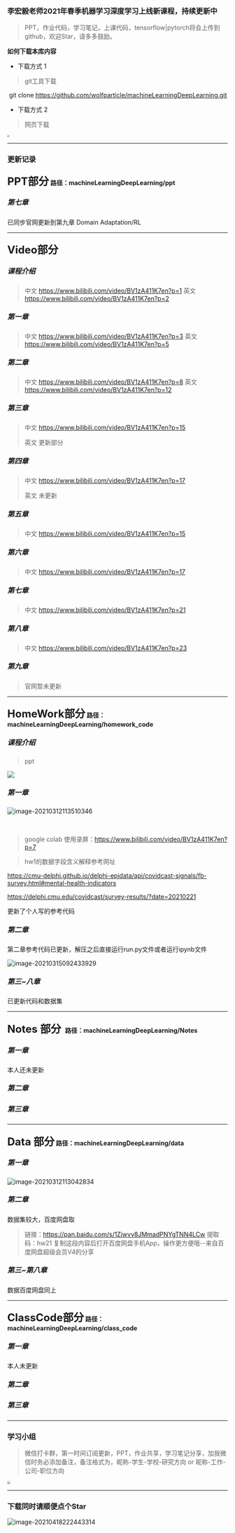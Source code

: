 ### 李宏毅老师2021年春季机器学习深度学习上线新课程，持续更新中



> PPT，作业代码，学习笔记，上课代码，tensorflow|pytorch将会上传到github，欢迎Star，请多多鼓励。

**如何下载本库内容**

- 下载方式 1

> git工具下载

​			git clone https://github.com/wolfparticle/machineLearningDeepLearning.git

- 下载方式 2

>  网页下载		

<img src="https://ai360.oss-cn-beijing.aliyuncs.com/blog/image-20210306075935050.png" style="zoom:30%;" />

---

### 更新记录
#### <font size=5>PPT部分</font>  	 路径：machineLearningDeepLearning/ppt
##### <font size=3>第七章</font>
已同步官网更新到第九章 Domain Adaptation/RL

---

#### <font size=5>Video部分 </font>

##### <font size=3>课程介绍</font>
> 中文 https://www.bilibili.com/video/BV1zA411K7en?p=1
> 英文 https://www.bilibili.com/video/BV1zA411K7en?p=2

##### <font size=3>第一章</font>
> 中文 https://www.bilibili.com/video/BV1zA411K7en?p=3
> 英文 https://www.bilibili.com/video/BV1zA411K7en?p=5

##### <font size=3>第二章</font>
> 中文 https://www.bilibili.com/video/BV1zA411K7en?p=8
> 英文 https://www.bilibili.com/video/BV1zA411K7en?p=12

##### <font size=3>第三章</font>
> 中文 https://www.bilibili.com/video/BV1zA411K7en?p=15
>
> 英文 更新部分

##### <font size=3>第四章</font>
> 中文 https://www.bilibili.com/video/BV1zA411K7en?p=17
> 
> 英文 未更新
##### <font size=3>第五章</font>
> 中文 https://www.bilibili.com/video/BV1zA411K7en?p=15
##### <font size=3>第六章</font>
> 中文 https://www.bilibili.com/video/BV1zA411K7en?p=17
> 
##### <font size=3>第七章</font>
> 中文 https://www.bilibili.com/video/BV1zA411K7en?p=21
> 
##### <font size=3>第八章</font>
> 中文 https://www.bilibili.com/video/BV1zA411K7en?p=23
> 
##### <font size=3>第九章</font>
> 官网暂未更新
> 
---

#### <font size=5>HomeWork部分</font>  	路径：machineLearningDeepLearning/homework_code

##### <font size=3>课程介绍</font>
> ppt 

![](https://ai360.oss-cn-beijing.aliyuncs.com/blog/image-20210312112619587.png)



##### <font size=3>第一章</font>

![image-20210312113510346](https://ai360.oss-cn-beijing.aliyuncs.com/blog/image-20210312113510346.png)

​	

>  google colab 使用录屏：https://www.bilibili.com/video/BV1zA411K7en?p=7

> hw1的数据字段含义解释参考网址

https://cmu-delphi.github.io/delphi-epidata/api/covidcast-signals/fb-survey.html#mental-health-indicators

https://delphi.cmu.edu/covidcast/survey-results/?date=20210221

更新了个人写的参考代码

##### <font size=3>第二章</font>

第二章参考代码已更新，解压之后直接运行run.py文件或者运行ipynb文件

![image-20210315092433929](https://ai360.oss-cn-beijing.aliyuncs.com/blog/image-20210315092433929.png)

##### <font size=3>第三~八章</font>
已更新代码和数据集

---
#### <font size=5>Notes 部分 </font> 	路径：machineLearningDeepLearning/Notes



##### <font size=3>第一章</font>

本人还未更新

##### <font size=3>第二章</font>

##### <font size=3>第三章</font>

---

#### <font size=5>Data 部分</font>   	路径：machineLearningDeepLearning/data

##### <font size=3>第一章</font>

![image-20210312113042834](https://ai360.oss-cn-beijing.aliyuncs.com/blog/image-20210312113042834.png)

##### <font size=3>第二章</font>

数据集较大，百度网盘取

> 链接：https://pan.baidu.com/s/1Zjwvv8JMmadPNYgTNN4LCw 
> 提取码：hw21 
> 复制这段内容后打开百度网盘手机App，操作更方便哦--来自百度网盘超级会员V4的分享

##### <font size=3>第三~第八章</font>
数据百度网盘同上

---

#### <font size=5>ClassCode部分</font>  	路径：machineLearningDeepLearning/class_code

##### <font size=3>第一章</font>

本人未更新

##### <font size=3>第二章</font>

##### <font size=3>第三章</font>

---

### 学习小组

> 微信打卡群，第一时间订阅更新，PPT，作业共享，学习笔记分享，加我微信时务必添加备注，备注格式为，昵称-学生-学校-研究方向 or 昵称-工作-公司-职位方向

<img src="https://ai360.oss-cn-beijing.aliyuncs.com/blog/image-20210306072233264.png" style="zoom:43%;" />

---

### 下载同时请顺便点个Star

![image-20210418222443314](https://ai360.oss-cn-beijing.aliyuncs.com/blog/image-20210418222443314.png)